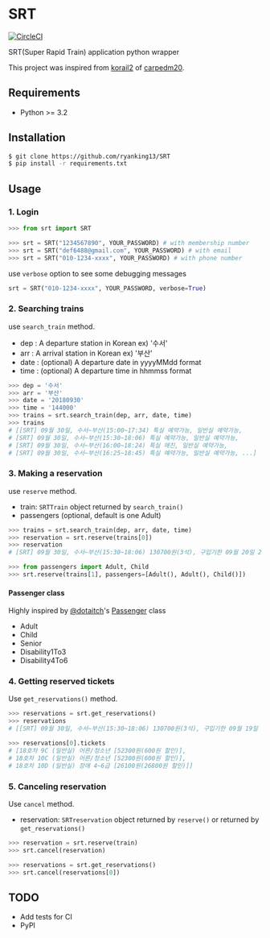 # SRT

[![CircleCI](https://circleci.com/gh/ryanking13/SRT.svg?style=svg)](https://circleci.com/gh/ryanking13/SRT)

SRT(Super Rapid Train) application python wrapper

This project was inspired from [korail2](https://github.com/carpedm20/korail2) of [carpedm20](https://github.com/carpedm20).

## Requirements

- Python >= 3.2

## Installation

```sh
$ git clone https://github.com/ryanking13/SRT
$ pip install -r requirements.txt
```

## Usage

### 1. Login

```python
>>> from srt import SRT

>>> srt = SRT("1234567890", YOUR_PASSWORD) # with membership number
>>> srt = SRT("def6488@gmail.com", YOUR_PASSWORD) # with email
>>> srt = SRT("010-1234-xxxx", YOUR_PASSWORD) # with phone number
```

use `verbose` option to see some debugging messages

```python
srt = SRT("010-1234-xxxx", YOUR_PASSWORD, verbose=True)
```

### 2. Searching trains

use `search_train` method.

- dep : A departure station in Korean ex) '수서'
- arr : A arrival station in Korean ex) '부산'
- date : (optional) A departure date in yyyyMMdd format
- time : (optional) A departure time in hhmmss format

```python
>>> dep = '수서'
>>> arr = '부산'
>>> date = '20180930'
>>> time = '144000'
>>> trains = srt.search_train(dep, arr, date, time)
>>> trains
# [[SRT] 09월 30일, 수서~부산(15:00~17:34) 특실 예약가능, 일반실 예약가능,
# [SRT] 09월 30일, 수서~부산(15:30~18:06) 특실 예약가능, 일반실 예약가능,
# [SRT] 09월 30일, 수서~부산(16:00~18:24) 특실 매진, 일반실 예약가능,
# [SRT] 09월 30일, 수서~부산(16:25~18:45) 특실 예약가능, 일반실 예약가능, ...]
```

### 3. Making a reservation

use `reserve` method.

- train: `SRTTrain` object returned by `search_train()`
- passengers (optional, default is one Adult)
```python
>>> trains = srt.search_train(dep, arr, date, time)
>>> reservation = srt.reserve(trains[0])
>>> reservation
# [SRT] 09월 30일, 수서~부산(15:30~18:06) 130700원(3석), 구입기한 09월 20일 23:38

>>> from passengers import Adult, Child
>>> srt.reserve(trains[1], passengers=[Adult(), Adult(), Child()])
```

#### Passenger class

Highly inspired by [@dotaitch](https://github.com/dotaitch)'s [Passenger](https://github.com/dotaitch/SRTpy/blob/master/SRTpy/srt.py#L221) class

- Adult
- Child
- Senior
- Disability1To3
- Disability4To6

### 4. Getting reserved tickets

Use `get_reservations()` method.

```python
>>> reservations = srt.get_reservations()
>>> reservations
# [[SRT] 09월 30일, 수서~부산(15:30~18:06) 130700원(3석), 구입기한 09월 19일 19:11]

>>> reservations[0].tickets
# [18호차 9C (일반실) 어른/청소년 [52300원(600원 할인)],
# 18호차 10C (일반실) 어른/청소년 [52300원(600원 할인)],
# 18호차 10D (일반실) 장애 4~6급 [26100원(26800원 할인)]]
```

### 5. Canceling reservation

Use `cancel` method.

- reservation: `SRTreservation` object returned by `reserve()` or  returned by `get_reservations()`

```python
>>> reservation = srt.reserve(train)
>>> srt.cancel(reservation)

>>> reservations = srt.get_reservations()
>>> srt.cancel(reservations[0])
```

## TODO

- Add tests for CI
- PyPI
